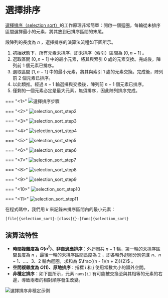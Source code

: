 # 選擇排序

<u>選擇排序（selection sort）</u>的工作原理非常簡單：開啟一個迴圈，每輪從未排序區間選擇最小的元素，將其放到已排序區間的末尾。

設陣列的長度為 $n$ ，選擇排序的演算法流程如下圖所示。

1. 初始狀態下，所有元素未排序，即未排序（索引）區間為 $[0, n-1]$ 。
2. 選取區間 $[0, n-1]$ 中的最小元素，將其與索引 $0$ 處的元素交換。完成後，陣列前 1 個元素已排序。
3. 選取區間 $[1, n-1]$ 中的最小元素，將其與索引 $1$ 處的元素交換。完成後，陣列前 2 個元素已排序。
4. 以此類推。經過 $n - 1$ 輪選擇與交換後，陣列前 $n - 1$ 個元素已排序。
5. 僅剩的一個元素必定是最大元素，無須排序，因此陣列排序完成。

=== "<1>"
    ![選擇排序步驟](selection_sort.assets/selection_sort_step1.png)

=== "<2>"
    ![selection_sort_step2](selection_sort.assets/selection_sort_step2.png)

=== "<3>"
    ![selection_sort_step3](selection_sort.assets/selection_sort_step3.png)

=== "<4>"
    ![selection_sort_step4](selection_sort.assets/selection_sort_step4.png)

=== "<5>"
    ![selection_sort_step5](selection_sort.assets/selection_sort_step5.png)

=== "<6>"
    ![selection_sort_step6](selection_sort.assets/selection_sort_step6.png)

=== "<7>"
    ![selection_sort_step7](selection_sort.assets/selection_sort_step7.png)

=== "<8>"
    ![selection_sort_step8](selection_sort.assets/selection_sort_step8.png)

=== "<9>"
    ![selection_sort_step9](selection_sort.assets/selection_sort_step9.png)

=== "<10>"
    ![selection_sort_step10](selection_sort.assets/selection_sort_step10.png)

=== "<11>"
    ![selection_sort_step11](selection_sort.assets/selection_sort_step11.png)

在程式碼中，我們用 $k$ 來記錄未排序區間內的最小元素：

```src
[file]{selection_sort}-[class]{}-[func]{selection_sort}
```

## 演算法特性

- **時間複雜度為 $O(n^2)$、非自適應排序**：外迴圈共 $n - 1$ 輪，第一輪的未排序區間長度為 $n$ ，最後一輪的未排序區間長度為 $2$ ，即各輪外迴圈分別包含 $n$、$n - 1$、$\dots$、$3$、$2$ 輪內迴圈，求和為 $\frac{(n - 1)(n + 2)}{2}$ 。
- **空間複雜度為 $O(1)$、原地排序**：指標 $i$ 和 $j$ 使用常數大小的額外空間。
- **非穩定排序**：如下圖所示，元素 `nums[i]` 有可能被交換至與其相等的元素的右邊，導致兩者的相對順序發生改變。

![選擇排序非穩定示例](selection_sort.assets/selection_sort_instability.png)
